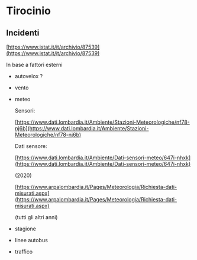 # Tirocinio

## Incidenti

[https://www.istat.it/it/archivio/87539](https://www.istat.it/it/archivio/87539)

In base a fattori esterni

- autovelox ?
- vento
- meteo

    Sensori:

    [https://www.dati.lombardia.it/Ambiente/Stazioni-Meteorologiche/nf78-nj6b](https://www.dati.lombardia.it/Ambiente/Stazioni-Meteorologiche/nf78-nj6b)

    Dati sensore:

    [https://www.dati.lombardia.it/Ambiente/Dati-sensori-meteo/647i-nhxk](https://www.dati.lombardia.it/Ambiente/Dati-sensori-meteo/647i-nhxk)

    (2020)

    [https://www.arpalombardia.it/Pages/Meteorologia/Richiesta-dati-misurati.aspx](https://www.arpalombardia.it/Pages/Meteorologia/Richiesta-dati-misurati.aspx)

    (tutti gli altri anni)

- stagione
- linee autobus
- traffico
